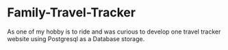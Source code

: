 # Family-Travel-Tracker
As one of my hobby is to ride and was curious to develop one travel tracker website using Postgresql as a Database storage.
